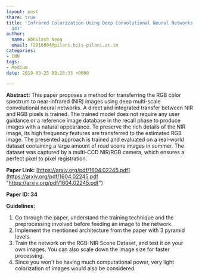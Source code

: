 ```yaml
---
layout: post
share: true
title: 'Infrared Colorization Using Deep Convolutional Neural Networks (Paper ID:
  34)'
author:
  name: Abhilash Neog
  email: f2016004@pilani.bits-pilani.ac.in
categories:
- CNN
tags:
- Medium
date: 2019-03-25 09:28:33 +0000

---
```

**Abstract:** This paper proposes a method for transferring the RGB color spectrum to near-infrared (NIR) images using deep multi-scale convolutional neural networks. A direct and integrated transfer between NIR and RGB pixels is trained. The trained model does not require any user guidance or a reference image database in the recall phase to produce images with a natural appearance. To preserve the rich details of the NIR image, its high frequency features are transferred to the estimated RGB image. The presented approach is trained and evaluated on a real-world dataset containing a large amount of road scene images in summer. The dataset was captured by a multi-CCD NIR/RGB camera, which ensures a perfect pixel to pixel registration.

**Paper Link:** [https://arxiv.org/pdf/1604.02245.pdf](https://arxiv.org/pdf/1604.02245.pdf "https://arxiv.org/pdf/1604.02245.pdf")

**Paper ID: 34**

**Guidelines:**

1. Go through the paper, understand the training technique and the preprocessing involved before feeding an image to the network.
2. Implement the mentioned architecture from the paper with 3 pyramid levels.
3. Train the network on the RGB-NIR Scene Dataset, and test it on your own images. You can also scale down the image size for faster processing.
4. Since you won't be having much computational power, very light colorization of images would also be considered.
